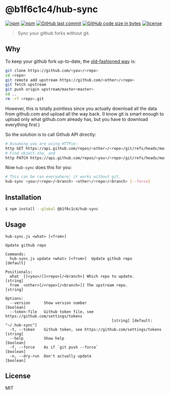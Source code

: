 # @b1f6c1c4/hub-sync

[![npm](https://img.shields.io/npm/v/@b1f6c1c4/hub-sync.svg?style=flat-square)](https://www.npmjs.com/package/@b1f6c1c4/hub-sync)
[![npm](https://img.shields.io/npm/dt/@b1f6c1c4/hub-sync.svg?style=flat-square)](https://www.npmjs.com/package/@b1f6c1c4/hub-sync)
[![GitHub last commit](https://img.shields.io/github/last-commit/b1f6c1c4/hub-sync.svg?style=flat-square)](https://github.com/b1f6c1c4/hub-sync)
[![GitHub code size in bytes](https://img.shields.io/github/languages/code-size/b1f6c1c4/hub-sync.svg?style=flat-square)](https://github.com/b1f6c1c4/hub-sync)
[![license](https://img.shields.io/github/license/b1f6c1c4/hub-sync.svg?style=flat-square)](https://github.com/b1f6c1c4/hub-sync/blob/master/LICENSE.md)

> Sync your github forks without git.

## Why

To keep your github fork up-to-date, the [old-fashioned way](https://help.github.com/articles/syncing-a-fork/) is:
```sh
git clone https://github.com/<you>/<repo>
cd <repo>
git remote add upstream https://github.com/<other>/<repo>
git fetch upstream
git push origin upstream/master<master>
cd ..
rm -rf <repo>.git
```
However, this is totally pointless since you actually download all the data from github.com and upload all the way back. (I know git is smart enough to upload only what github.com already has, but you have to download everything first.)

So the solution is to call Github API directly:
```sh
# Assuming you are using HTTPie:
http GET https://api.github.com/repos/<other>/<repo>/git/refs/heads/master
# Find object.sha, and
http PATCH https://api.github.com/repos/<you>/<repo>/git/refs/heads/master "Authorization<token> ..." sha=...
```

Now `hub-sync` does this for you:
```sh
# This can be ran everywhere; it works without git.
hub-sync <you>/<repo>/<branch> <other>/<repo>/<branch> [--force]
```

## Installation

```sh
$ npm install --global @b1f6c1c4/hub-sync
```
## Usage

```
hub-sync.js <what> [<from>]

Update github repo

Commands:
  hub-sync.js update <what> [<from>]  Update github repo               [default]

Positionals:
  what  [[<you>/]]<repo>[/<branch>] Which repo to update.               [string]
  from  <other>[/<repo>[/<branch>]] The upstream repo.                  [string]

Options:
  --version      Show version number                                   [boolean]
  --token-file   Github token file, see https://github.com/settings/tokens
                                               [string] [default: "~/.hub-sync"]
  -t, --token    Github token, see https://github.com/settings/tokens   [string]
  --help         Show help                                             [boolean]
  -f, --force    As if `git push --force`                              [boolean]
  -n, --dry-run  Don't actually update                                 [boolean]
```

## License

MIT
